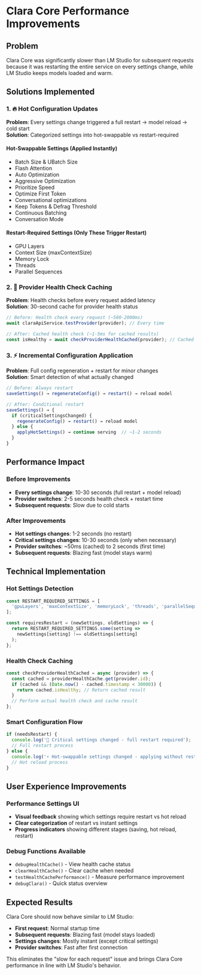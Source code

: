 # Clara Core Performance Improvements

## Problem
Clara Core was significantly slower than LM Studio for subsequent requests because it was restarting the entire service on every settings change, while LM Studio keeps models loaded and warm.

## Solutions Implemented

### 1. 🔥 **Hot Configuration Updates**
**Problem**: Every settings change triggered a full restart → model reload → cold start  
**Solution**: Categorized settings into hot-swappable vs restart-required

#### Hot-Swappable Settings (Applied Instantly)
- Batch Size & UBatch Size
- Flash Attention
- Auto Optimization
- Aggressive Optimization
- Prioritize Speed
- Optimize First Token
- Conversational optimizations
- Keep Tokens & Defrag Threshold
- Continuous Batching
- Conversation Mode

#### Restart-Required Settings (Only These Trigger Restart)
- GPU Layers
- Context Size (maxContextSize)
- Memory Lock
- Threads
- Parallel Sequences

### 2. 🚀 **Provider Health Check Caching**
**Problem**: Health checks before every request added latency  
**Solution**: 30-second cache for provider health status

```javascript
// Before: Health check every request (~500-2000ms)
await claraApiService.testProvider(provider); // Every time

// After: Cached health check (~1-5ms for cached results)
const isHealthy = await checkProviderHealthCached(provider); // Cached for 30s
```

### 3. ⚡ **Incremental Configuration Application**
**Problem**: Full config regeneration + restart for minor changes  
**Solution**: Smart detection of what actually changed

```javascript
// Before: Always restart
saveSettings() → regenerateConfig() → restart() → reload model

// After: Conditional restart
saveSettings() → {
  if (criticalSettingsChanged) {
    regenerateConfig() → restart() → reload model
  } else {
    applyHotSettings() → continue serving  // ~1-2 seconds
  }
}
```

## Performance Impact

### Before Improvements
- **Every settings change**: 10-30 seconds (full restart + model reload)
- **Provider switches**: 2-5 seconds health check + restart time
- **Subsequent requests**: Slow due to cold starts

### After Improvements  
- **Hot settings changes**: 1-2 seconds (no restart)
- **Critical settings changes**: 10-30 seconds (only when necessary)
- **Provider switches**: ~50ms (cached) to 2 seconds (first time)
- **Subsequent requests**: Blazing fast (model stays warm)

## Technical Implementation

### Hot Settings Detection
```javascript
const RESTART_REQUIRED_SETTINGS = [
  'gpuLayers', 'maxContextSize', 'memoryLock', 'threads', 'parallelSequences'
];

const requiresRestart = (newSettings, oldSettings) => {
  return RESTART_REQUIRED_SETTINGS.some(setting => 
    newSettings[setting] !== oldSettings[setting]
  );
};
```

### Health Check Caching
```javascript
const checkProviderHealthCached = async (provider) => {
  const cached = providerHealthCache.get(provider.id);
  if (cached && (Date.now() - cached.timestamp < 30000)) {
    return cached.isHealthy; // Return cached result
  }
  // Perform actual health check and cache result
};
```

### Smart Configuration Flow
```javascript
if (needsRestart) {
  console.log('🔄 Critical settings changed - full restart required');
  // Full restart process
} else {
  console.log('⚡ Hot-swappable settings changed - applying without restart');
  // Hot reload process
}
```

## User Experience Improvements

### Performance Settings UI
- **Visual feedback** showing which settings require restart vs hot reload
- **Clear categorization** of restart vs instant settings
- **Progress indicators** showing different stages (saving, hot reload, restart)

### Debug Functions Available
- `debugHealthCache()` - View health cache status
- `clearHealthCache()` - Clear cache when needed  
- `testHealthCachePerformance()` - Measure performance improvement
- `debugClara()` - Quick status overview

## Expected Results

Clara Core should now behave similar to LM Studio:
- **First request**: Normal startup time
- **Subsequent requests**: Blazing fast (model stays loaded)
- **Settings changes**: Mostly instant (except critical settings)
- **Provider switches**: Fast after first connection

This eliminates the "slow for each request" issue and brings Clara Core performance in line with LM Studio's behavior. 